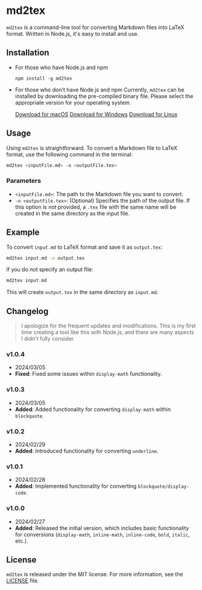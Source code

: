 # md2tex

`md2tex` is a command-line tool for converting Markdown files into LaTeX format. Written in Node.js, it's easy to install and use.

## Installation

- For those who have Node.js and npm
    ```
    npm install -g md2tex
    ```

- For those who don't have Node.js and npm
    Currently, `md2tex` can be installed by downloading the pre-compiled binary file. Please select the appropriate version for your operating system.

    [Download for macOS](https://github.com/Jeffreymaomao/md2tex/releases/download/v1.0.2/md2tex-macos)
    [Download for Windows](https://github.com/Jeffreymaomao/md2tex/releases/download/v1.0.2/md2tex-win.exe)
    [Download for Linux](https://github.com/Jeffreymaomao/md2tex/releases/download/v1.0.2/md2tex-linux)

## Usage

Using `md2tex` is straightforward. To convert a Markdown file to LaTeX format, use the following command in the terminal:

```bash
md2tex <inputFile.md> -o <outputFile.tex>
```

### Parameters

- `<inputFile.md>`: The path to the Markdown file you want to convert.
- `-o <outputFile.tex>`: (Optional) Specifies the path of the output file. If this option is not provided, a `.tex` file with the same name will be created in the same directory as the input file.

## Example

To convert `input.md` to LaTeX format and save it as `output.tex`:

```bash
md2tex input.md -o output.tex
```

If you do not specify an output file:

```bash
md2tex input.md
```

This will create `output.tex` in the same directory as `input.md`.

## Changelog

> I apologize for the frequent updates and modifications. This is my first time creating a tool like this with Node.js, and there are many aspects I didn't fully consider.

### v1.0.4

- 2024/03/05
- **Fixed**: Fixed some issues within `display-math` functionality.

### v1.0.3

- 2024/03/05
- **Added**: Added functionality for converting `display-math` within `blockquote`.

### v1.0.2

- 2024/02/29
- **Added**: Introduced functionality for converting `underline`.

### v1.0.1

- 2024/02/28
- **Added**: Implemented functionality for converting `blockquote/display-code`.

### v1.0.0

- 2024/02/27
- **Added**: Released the initial version, which includes basic functionality for conversions (`display-math`, `inline-math`, `inline-code`, `bold`, `italic`, etc.).

## License

`md2tex` is released under the MIT license. For more information, see the [LICENSE](LICENSE) file.